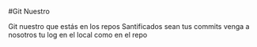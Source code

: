 #Git Nuestro 

Git nuestro que estás en los repos
Santificados sean tus commits
venga a nosotros tu log 
en el local como en el repo